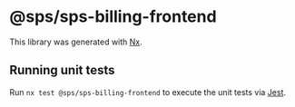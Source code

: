# @sps/sps-billing-frontend

This library was generated with [Nx](https://nx.dev).

## Running unit tests

Run `nx test @sps/sps-billing-frontend` to execute the unit tests via [Jest](https://jestjs.io).
